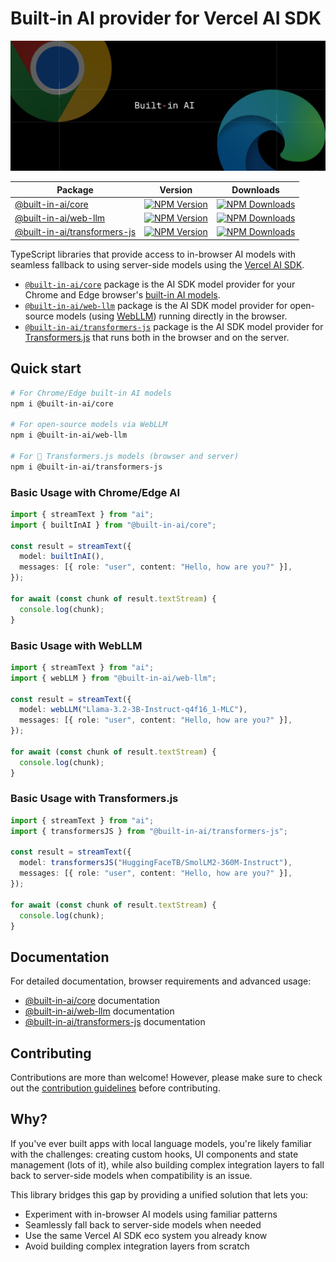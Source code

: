 # Built-in AI provider for Vercel AI SDK

<div align="center">
<img src="npm-header.png">
</div>

<div align="center">

| Package                                                                                    | Version                                                                                                                                     | Downloads                                                                                                                                      |
| ------------------------------------------------------------------------------------------ | ------------------------------------------------------------------------------------------------------------------------------------------- | ---------------------------------------------------------------------------------------------------------------------------------------------- |
| [@built-in-ai/core](https://www.npmjs.com/package/@built-in-ai/core)                       | [![NPM Version](https://img.shields.io/npm/v/%40built-in-ai%2Fcore)](https://www.npmjs.com/package/@built-in-ai/core)                       | [![NPM Downloads](https://img.shields.io/npm/dm/%40built-in-ai%2Fcore)](https://www.npmjs.com/package/@built-in-ai/core)                       |
| [@built-in-ai/web-llm](https://www.npmjs.com/package/@built-in-ai/web-llm)                 | [![NPM Version](https://img.shields.io/npm/v/%40built-in-ai%2Fweb-llm)](https://www.npmjs.com/package/@built-in-ai/web-llm)                 | [![NPM Downloads](https://img.shields.io/npm/dm/%40built-in-ai%2Fweb-llm)](https://www.npmjs.com/package/@built-in-ai/web-llm)                 |
| [@built-in-ai/transformers-js](https://www.npmjs.com/package/@built-in-ai/transformers-js) | [![NPM Version](https://img.shields.io/npm/v/%40built-in-ai%2Ftransformers-js)](https://www.npmjs.com/package/@built-in-ai/transformers-js) | [![NPM Downloads](https://img.shields.io/npm/dm/%40built-in-ai%2Ftransformers-js)](https://www.npmjs.com/package/@built-in-ai/transformers-js) |

</div>

TypeScript libraries that provide access to in-browser AI models with seamless fallback to using server-side models using the [Vercel AI SDK](https://ai-sdk.dev/).

- [`@built-in-ai/core`](/packages/built-in-ai/README.md) package is the AI SDK model provider for your Chrome and Edge browser's [built-in AI models](https://developer.chrome.com/docs/ai/built-in).
- [`@built-in-ai/web-llm`](/packages/web-llm/README.md) package is the AI SDK model provider for open-source models (using [WebLLM](https://github.com/mlc-ai/web-llm)) running directly in the browser.
- [`@built-in-ai/transformers-js`](/packages/transformers-js/README.md) package is the AI SDK model provider for [Transformers.js](https://github.com/xenova/transformers.js) that runs both in the browser and on the server.

## Quick start

```bash
# For Chrome/Edge built-in AI models
npm i @built-in-ai/core

# For open-source models via WebLLM
npm i @built-in-ai/web-llm

# For 🤗 Transformers.js models (browser and server)
npm i @built-in-ai/transformers-js
```

### Basic Usage with Chrome/Edge AI

```typescript
import { streamText } from "ai";
import { builtInAI } from "@built-in-ai/core";

const result = streamText({
  model: builtInAI(),
  messages: [{ role: "user", content: "Hello, how are you?" }],
});

for await (const chunk of result.textStream) {
  console.log(chunk);
}
```

### Basic Usage with WebLLM

```typescript
import { streamText } from "ai";
import { webLLM } from "@built-in-ai/web-llm";

const result = streamText({
  model: webLLM("Llama-3.2-3B-Instruct-q4f16_1-MLC"),
  messages: [{ role: "user", content: "Hello, how are you?" }],
});

for await (const chunk of result.textStream) {
  console.log(chunk);
}
```

### Basic Usage with Transformers.js

```typescript
import { streamText } from "ai";
import { transformersJS } from "@built-in-ai/transformers-js";

const result = streamText({
  model: transformersJS("HuggingFaceTB/SmolLM2-360M-Instruct"),
  messages: [{ role: "user", content: "Hello, how are you?" }],
});

for await (const chunk of result.textStream) {
  console.log(chunk);
}
```

## Documentation

For detailed documentation, browser requirements and advanced usage:

- [@built-in-ai/core](/packages/built-in-ai/README.md) documentation
- [@built-in-ai/web-llm](/packages/web-llm/README.md) documentation
- [@built-in-ai/transformers-js](/packages/transformers-js/README.md) documentation

## Contributing

Contributions are more than welcome! However, please make sure to check out the [contribution guidelines](https://github.com/jakobhoeg/built-in-ai/blob/main/CONTRIBUTING.md) before contributing.

## Why?

If you've ever built apps with local language models, you're likely familiar with the challenges: creating custom hooks, UI components and state management (lots of it), while also building complex integration layers to fall back to server-side models when compatibility is an issue.

This library bridges this gap by providing a unified solution that lets you:

- Experiment with in-browser AI models using familiar patterns
- Seamlessly fall back to server-side models when needed
- Use the same Vercel AI SDK eco system you already know
- Avoid building complex integration layers from scratch
